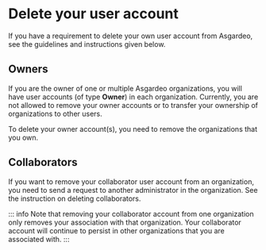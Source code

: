 # Delete your user account

If you have a requirement to delete your own user account from Asgardeo, see the guidelines and instructions given below.

## Owners

If you are the owner of one or multiple Asgardeo organizations, you will have user accounts (of type **Owner**) in each organization. Currently, you are not allowed to remove your owner accounts or to transfer your ownership of organizations to other users.

To delete your owner account(s), you need to <a :href="$withBase('/guides/your-asgardeo/delete-organizations/')">remove the organizations that you own</a>. 

## Collaborators 

If you want to remove your collaborator user account from an organization, you need to send a request to another administrator in the organization. See the instruction on <a :href="$withBase('/guides/users/manage-collaborators/#delete-a-collaborator')">deleting collaborators</a>.

::: info
Note that removing your collaborator account from one organization only removes your association with that organization. Your collaborator account will continue to persist in other organizations that you are associated with.
:::
